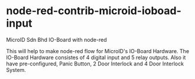 # node-red-contrib-microid-ioboad-input
MicroID Sdn Bhd IO-Board with node-red

This will help to make node-red flow for MicroID's IO-Board Hardware.
The IO-Board Hardware consistes of 4 digital input and 5 relay outputs.
Also it have pre-configured, Panic Button, 2 Door Interlock and 4 Door Interlock System.
